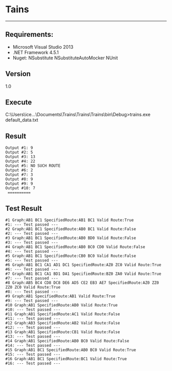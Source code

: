 ﻿Tains
=========
___


Requirements:
-------------

  - Microsoft Visual Studio 2013
  - .NET Framework 4.5.1
  - Nuget:
        NSubstitute
        NSubstituteAutoMocker
        NUnit
        
Version
----

1.0

Execute
--------------

C:\Users\ice...\Documents\Trains\Trains\Trains\bin\Debug>trains.exe default_data.txt

Result
--------------
```command
Output #1: 9
Output #2: 5
Output #3: 13
Output #4: 22
Output #5: NO SUCH ROUTE
Output #6: 2
Output #7: 3
Output #8: 9
Output #9: 9
Output #10: 7
 ==========
```

Test Result
--------------
```command
#1 Graph:AB1 BC1 SpecifiedRoute:AB1 BC1 Valid Route:True
#1: --- Test passed ---
#2 Graph:AB1 BC1 SpecifiedRoute:AB0 BC1 Valid Route:False
#2: --- Test passed ---
#3 Graph:AB1 BC1 SpecifiedRoute:AB0 BD0 Valid Route:False
#3: --- Test passed ---
#4 Graph:AB1 BC1 SpecifiedRoute:AB0 BC0 CD0 Valid Route:False
#4: --- Test passed ---
#5 Graph:AB1 BC1 SpecifiedRoute:CB0 BC0 Valid Route:False
#5: --- Test passed ---
#6 Graph:AB1 BC1 CA1 AD1 DC1 SpecifiedRoute:AZ0 ZC0 Valid Route:True
#6: --- Test passed ---
#7 Graph:AB1 BC1 CA1 BD1 DA1 SpecifiedRoute:BZ0 ZA0 Valid Route:True
#7: --- Test passed ---
#8 Graph:AB5 BC4 CD8 DC8 DE6 AD5 CE2 EB3 AE7 SpecifiedRoute:AZ0 ZZ0 ZZ0 ZC0 Valid Route:True
#8: --- Test passed ---
#9 Graph:AB1 SpecifiedRoute:AB1 Valid Route:True
#9: --- Test passed ---
#10 Graph:AB1 SpecifiedRoute:AB0 Valid Route:True
#10: --- Test passed ---
#11 Graph:AB1 SpecifiedRoute:AC1 Valid Route:False
#11: --- Test passed ---
#12 Graph:AB3 SpecifiedRoute:AB2 Valid Route:False
#12: --- Test passed ---
#13 Graph:AB1 SpecifiedRoute:CB1 Valid Route:False
#13: --- Test passed ---
#14 Graph:AB1 SpecifiedRoute:AB0 BC0 Valid Route:False
#14: --- Test passed ---
#15 Graph:AB1 BC1 SpecifiedRoute:AB0 BC0 Valid Route:True
#15: --- Test passed ---
#16 Graph:AB1 BC1 SpecifiedRoute:BC1 Valid Route:True
#16: --- Test passed ---
```